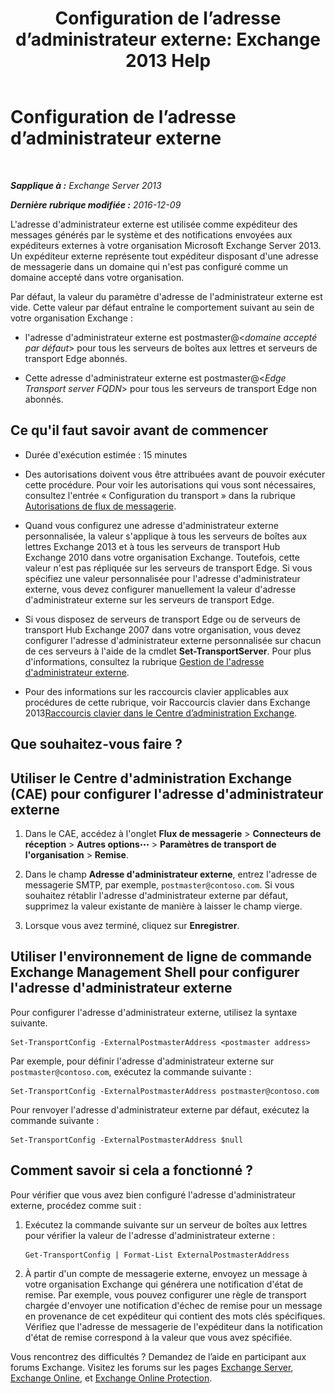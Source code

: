 ﻿---
title: 'Configuration de l’adresse d’administrateur externe: Exchange 2013 Help'
TOCTitle: Configuration de l’adresse d’administrateur externe
ms:assetid: 6b0c8675-3238-462d-8973-b52305fb90d2
ms:mtpsurl: https://technet.microsoft.com/fr-fr/library/Bb430765(v=EXCHG.150)
ms:contentKeyID: 52062990
ms.date: 04/24/2018
mtps_version: v=EXCHG.150
ms.translationtype: HT
---

# Configuration de l’adresse d’administrateur externe

 

_**Sapplique à :** Exchange Server 2013_

_**Dernière rubrique modifiée :** 2016-12-09_

L'adresse d'administrateur externe est utilisée comme expéditeur des messages générés par le système et des notifications envoyées aux expéditeurs externes à votre organisation Microsoft Exchange Server 2013. Un expéditeur externe représente tout expéditeur disposant d'une adresse de messagerie dans un domaine qui n'est pas configuré comme un domaine accepté dans votre organisation.

Par défaut, la valeur du paramètre d'adresse de l'administrateur externe est vide. Cette valeur par défaut entraîne le comportement suivant au sein de votre organisation Exchange :

  - l'adresse d'administrateur externe est postmaster@\<*domaine accepté par défaut*\> pour tous les serveurs de boîtes aux lettres et serveurs de transport Edge abonnés.

  - Cette adresse d'administrateur externe est postmaster@\<*Edge Transport server FQDN*\> pour tous les serveurs de transport Edge non abonnés.

## Ce qu'il faut savoir avant de commencer

  - Durée d'exécution estimée : 15 minutes

  - Des autorisations doivent vous être attribuées avant de pouvoir exécuter cette procédure. Pour voir les autorisations qui vous sont nécessaires, consultez l'entrée « Configuration du transport » dans la rubrique [Autorisations de flux de messagerie](mail-flow-permissions-exchange-2013-help.md).

  - Quand vous configurez une adresse d'administrateur externe personnalisée, la valeur s'applique à tous les serveurs de boîtes aux lettres Exchange 2013 et à tous les serveurs de transport Hub Exchange 2010 dans votre organisation Exchange. Toutefois, cette valeur n'est pas répliquée sur les serveurs de transport Edge. Si vous spécifiez une valeur personnalisée pour l'adresse d'administrateur externe, vous devez configurer manuellement la valeur d'adresse d'administrateur externe sur les serveurs de transport Edge.

  - Si vous disposez de serveurs de transport Edge ou de serveurs de transport Hub Exchange 2007 dans votre organisation, vous devez configurer l'adresse d'administrateur externe personnalisée sur chacun de ces serveurs à l'aide de la cmdlet **Set-TransportServer**. Pour plus d'informations, consultez la rubrique [Gestion de l'adresse d'administrateur externe](https://go.microsoft.com/fwlink/?linkid=279922).

  - Pour des informations sur les raccourcis clavier applicables aux procédures de cette rubrique, voir Raccourcis clavier dans Exchange 2013[Raccourcis clavier dans le Centre d’administration Exchange](keyboard-shortcuts-in-the-exchange-admin-center-exchange-online-protection-help.md).

## Que souhaitez-vous faire ?

## Utiliser le Centre d'administration Exchange (CAE) pour configurer l'adresse d'administrateur externe

1.  Dans le CAE, accédez à l'onglet **Flux de messagerie** \> **Connecteurs de réception** \> **Autres options**![Icône Options supplémentaires](images/JJ150550.5381819e-3b21-4873-8714-e9b956290b28(EXCHG.150).gif "Icône Options supplémentaires") \> **Paramètres de transport de l'organisation** \> **Remise**.

2.  Dans le champ **Adresse d'administrateur externe**, entrez l'adresse de messagerie SMTP, par exemple, `postmaster@contoso.com`. Si vous souhaitez rétablir l'adresse d'administrateur externe par défaut, supprimez la valeur existante de manière à laisser le champ vierge.

3.  Lorsque vous avez terminé, cliquez sur **Enregistrer**.

## Utiliser l'environnement de ligne de commande Exchange Management Shell pour configurer l'adresse d'administrateur externe

Pour configurer l'adresse d'administrateur externe, utilisez la syntaxe suivante.

    Set-TransportConfig -ExternalPostmasterAddress <postmaster address>

Par exemple, pour définir l'adresse d'administrateur externe sur `postmaster@contoso.com`, exécutez la commande suivante :

    Set-TransportConfig -ExternalPostmasterAddress postmaster@contoso.com

Pour renvoyer l'adresse d'administrateur externe par défaut, exécutez la commande suivante :

    Set-TransportConfig -ExternalPostmasterAddress $null

## Comment savoir si cela a fonctionné ?

Pour vérifier que vous avez bien configuré l'adresse d'administrateur externe, procédez comme suit :

1.  Exécutez la commande suivante sur un serveur de boîtes aux lettres pour vérifier la valeur de l'adresse d'administrateur externe :
    
        Get-TransportConfig | Format-List ExternalPostmasterAddress

2.  À partir d'un compte de messagerie externe, envoyez un message à votre organisation Exchange qui générera une notification d'état de remise. Par exemple, vous pouvez configurer une règle de transport chargée d'envoyer une notification d'échec de remise pour un message en provenance de cet expéditeur qui contient des mots clés spécifiques. Vérifiez que l'adresse de messagerie de l'expéditeur dans la notification d'état de remise correspond à la valeur que vous avez spécifiée.

Vous rencontrez des difficultés ? Demandez de l’aide en participant aux forums Exchange. Visitez les forums sur les pages [Exchange Server](https://go.microsoft.com/fwlink/p/?linkid=60612), [Exchange Online](https://go.microsoft.com/fwlink/p/?linkid=267542), et [Exchange Online Protection](https://go.microsoft.com/fwlink/p/?linkid=285351).

